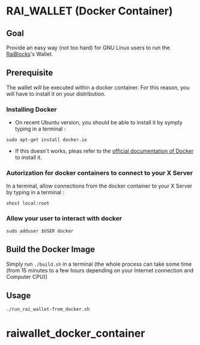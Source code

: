 # RAI_WALLET (Docker Container)

## Goal

Provide an easy way (not too hard) for GNU Linux users to run the [RaiBlocks](https://raiblocks.net/)'s Wallet.


## Prerequisite

The wallet will be executed within a docker container. For this reason, you will have to install it on your distribution.


### Installing Docker

- On recent Ubuntu version, you should be able to install it by symply typing in a terminal :

`sudo apt-get install docker.io`

- If this doesn't works, pleas refer to the [official documentation of Docker](https://docs.docker.com/engine/installation/linux/docker-ce/ubuntu/) to install it.


### Autorization for docker containers to connect to your X Server

In a terminal, allow connections from the docker container to your X Server by typing in a terminal :

`xhost local:root`

### Allow your user to interact with docker

`sudo adduser $USER docker`


## Build the Docker Image

Simply run `./build.sh` in a terminal (the whole process can take some time (from 15 minutes to a few hours depending on your Internet connection and Computer CPU))

## Usage

`./run_rai_wallet-from_docker.sh`


# raiwallet_docker_container
